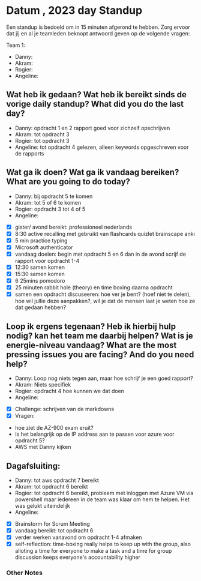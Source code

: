 # Datum , 2023 day Standup

Een standup is bedoeld om in 15 minuten afgerond te hebben. Zorg ervoor dat jij en al je teamleden beknopt antwoord geven op de volgende vragen:

Team 1:

- Danny:
- Akram:
- Rogier:
- Angeline:

## Wat heb ik gedaan? Wat heb ik bereikt sinds de vorige daily standup? What did you do the last day?

- Danny: opdracht 1 en 2 rapport goed voor zichzelf opschrijven
- Akram: tot opdracht 3
- Rogier: tot opdracht 3
- Angeline: tot opdracht 4 gelezen, alleen keywords opgeschreven voor de rapports

## Wat ga ik doen? Wat ga ik vandaag bereiken? What are you going to do today?

- Danny: bij opdracht 5 te komen
- Akram: tot 5 of 6 te komen
- Rogier: opdracht 3 tot 4 of 5
- Angeline:
- [x] gister/ avond bereikt: professioneel nederlands
- [x] 8:30 active recalling met gebruikt van flashcards quizlet brainscape anki
- [x] 5 min practice typing
- [x] Microsoft authenticator
- [x] vandaag doelen: begin met opdracht 5 en 6 dan in de avond scrijf de rapport voor opdracht 1-4
- [x] 12:30 samen komen
- [x] 15:30 samen komen
- [x] 6 25mins pomodoro
- [x] 25 minuten rabbit hole (theory) en time boxing daarna opdracht
- [x] samen een opdracht discuseeren: hoe ver je bent? (hoef niet te delen), hoe wil jullie deze aanpakken?, wil je dat de mensen laat je weten hoe ze dat gedaan hebben?

## Loop ik ergens tegenaan? Heb ik hierbij hulp nodig? kan het team me daarbij helpen? Wat is je energie-niveau vandaag? What are the most pressing issues you are facing? And do you need help?

- Danny: Loop nog niets tegen aan, maar hoe schrijf je een goed rapport?
- Akram: Niets specifiek
- Rogier: opdracht 4 hoe kunnen we dat doen
- Angeline:
- [x] Challenge: schrijven van de markdowns
- [x] Vragen:
- hoe ziet de AZ-900 exam eruit?
- Is het belangrijk op de IP address aan te passen voor azure voor opdracht 5?
- AWS met Danny kijken

## Dagafsluiting:

- Danny: tot aws opdracht 7 bereikt
- Akram: tot opdracht 6 bereikt
- Rogier: tot opdracht 6 bereikt, probleem met inloggen met Azure VM via powershell maar iedereen in de team was klaar om hem te helpen. Het was gelukt uiteindelijk
- Angeline:
- [x] Brainstorm for Scrum Meeting
- [x] vandaag bereikt: tot opdracht 6
- [x] verder werken vanavond om opdracht 1-4 afmaken
- [x] self-reflection: time-boxing really helps to keep up with the group, also alloting a time for everyone to make a task and a time for group discussion keeps everyone's accountability higher

### Other Notes
